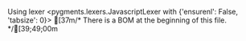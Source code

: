 Using lexer <pygments.lexers.JavascriptLexer with {'ensurenl': False, 'tabsize': 0}>
[37m/* There is a BOM at the beginning of this file. */[39;49;00m
